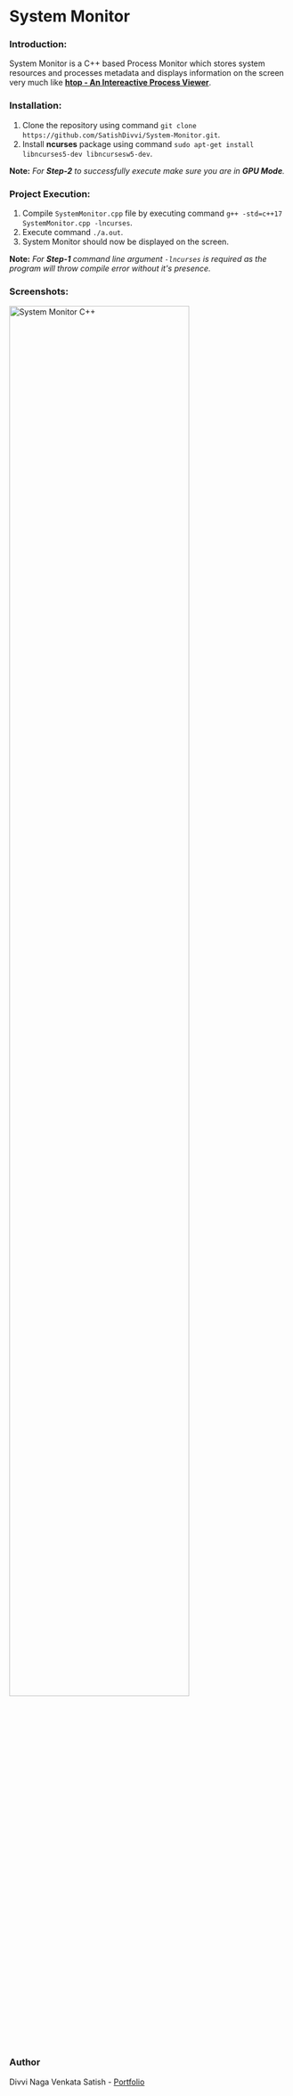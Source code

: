 # System Monitor

### Introduction:

System Monitor is a C++ based Process Monitor which stores system resources and processes metadata and displays information on the screen very much like [**htop - An Intereactive Process Viewer**](https://hisham.hm/htop/).

### Installation:

1. Clone the repository using command `git clone https://github.com/SatishDivvi/System-Monitor.git`.
2. Install **ncurses** package using command `sudo apt-get install libncurses5-dev libncursesw5-dev`.

**Note:** _For **Step-2** to successfully execute make sure you are in **GPU Mode**._ 

### Project Execution:

1. Compile `SystemMonitor.cpp` file by executing command `g++ -std=c++17 SystemMonitor.cpp -lncurses`.
2. Execute command `./a.out`.
3. System Monitor should now be displayed on the screen.

**Note:** _For **Step-1** command line argument `-lncurses` is required as the program will throw compile error without it's presence._

### Screenshots:

<img src="https://i.imgur.com/gNTdDjQ.gif" title="System Monitor" width="80%" alt="System Monitor C++" />

### Author

Divvi Naga Venkata Satish - [Portfolio](https://satishdivvi.github.io)